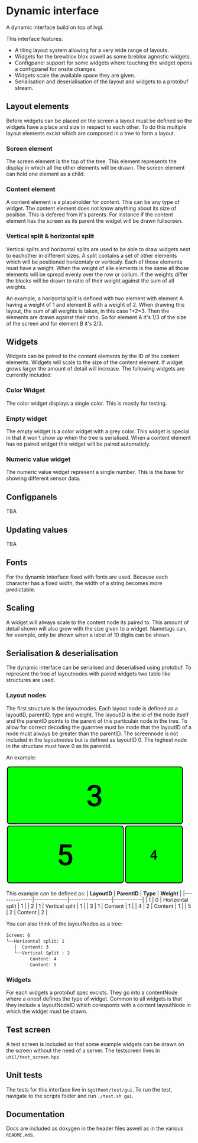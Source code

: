 # Dynamic interface
A dynamic interface build on top of lvgl.

This interface features:
   * A tiling layout system allowing for a very wide range of layouts.
   * Widgets for the brewblox blox aswell as some breblox agnostic widgets.
   * Configpanel support for some widgets where touching the widget opens a configpanel for onsite changes.
   * Widgets scale the available space they are given.
   * Serialisation and deserialisation of the layout and widgets to a protobuf stream.

## Layout elements
Before widgets can be placed on the screen a layout must be defined so the widgets have a place and size in respect to each other. To do this multiple layout elements excist which are composed in a tree to form a layout.

### Screen element
The screen element is the top of the tree. This element represents the display in which all the other elements will be drawn. The screen element can hold one element as a child.

### Content element
A content element is a placeholder for content. This can be any type of widget. The content element does not know anything about its size of position. This is defered from it's parents. For instance if the content element has the screen as its parent the widget will be drawn fullscreen.

### Vertical split & horizontal split
Vertical splits and horizontal splits are used to be able to draw widgets next to eachother in different sizes. A split contains a set of other elements which will be positioned horizontaly or verticaly. Each of those elements must have a weight. When the weight of alle elements is the same all those elements will be spread evenly over the row or collum. If the weights differ the blocks will be drawn to ratio of their weight against the sum of all weights.

An example, a horizontalsplit is defined with two element with element A having a weight of 1 and element B with a weight of 2. When drawing this layout, the sum of all weights is taken, in this case 1+2=3. Then the elements are drawn against their ratio. So for element A it's 1/3 of the size of the screen and for element B it's 2/3.

## Widgets
Widgets can be paired to the content elements by the ID of the content elements. Widgets will scale to the size of the content element. If widget grows larger the amount of detail will increase. The following widgets are currently included:

### Color Widget
The color widget displays a single color. This is mostly for testing.

### Empty widget
The empty widget is a color widget with a grey color. This widget is special in that it won't show up when the tree is serialised. When a content element has no paired widget this widget will be paired automaticly.

### Numeric value widget
The numeric value widget represent a single number. This is the base for showing different sensor data.

## Configpanels
TBA

## Updating values
TBA

## Fonts
For the dynamic interface fixed with fonts are used. Because each character has a fixed width, the width of a string becomes more predictable.

## Scaling
A widget will always scale to the content node its paired to. This amount of detail shown will also grow with the size given to a widget. Nametags can, for example, only be shown when a label of 10 digits can be shown.

## Serialisation & deserialisation
The dynamic interface can be serialised and deserialised using protobuf. To represent the tree of layoutnodes with paired widgets two table like structures are used.

### Layout nodes
The first structure is the layoutnodes. Each layout node is defined as a layoutID, parentID, type and weight. The layoutID is the id of the node itself and the parentID points to the parent of this particulair node in the tree. To allow for correct decoding the guarntee must be made that the layoutID of a node must always be greater than the parentID. The screennode is not included in the layoutnodes but is defined as layoutID 0. The highest node in the structure must have 0 as its parentid.

An example:

![](img/layoutExample.png)

This example can be defined as:
| **LayoutID** | **ParentID** | **Type**         | **Weight** |
|--------------|--------------|------------------|------------|
| 1            | 0            | Horizontal split | 1          |
| 2            | 1            | Vertical split   | 1          |
| 3            | 1            | Content          | 1          |
| 4            | 2            | Content          | 1          |
| 5            | 2            | Content          | 2          |

You can also think of the layoutNodes as a tree:

```
Screen: 0
└──Horizontal split: 1
   │  Content: 3
   └──Vertical Split : 2
         Content: 4
         Content: 5
```

### Widgets
For each widgets a protobuf spec excists. They go into a contentNode where a oneof defines the type of widget. Common to all widgets is that they include a layoutNodeID which coresponts with a content layoutNode in which the widget must be drawn.
## Test screen
A test screen is included so that some example widgets can be drawn on the screen without the need of a server. The testscreen lives in `util/test_screen.hpp`.

## Unit tests
The tests for this interface live in `$gitRoot/test/gui`. To run the test, navigate to the scripts folder and run `./test.sh gui`.

## Documentation
Docs are included as doxygen in the header files aswell as in the various `README.md`s.
